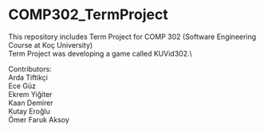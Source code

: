 # COMP302_TermProject
 This repository includes Term Project for COMP 302 (Software Engineering Course at Koç University)\
 Term Project was developing a game called KUVid302.\
 
Contributors:\
Arda Tiftikçi\
Ece Güz\
Ekrem Yiğiter\
Kaan Demirer\
Kutay Eroğlu\
Ömer Faruk Aksoy
